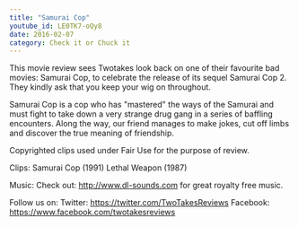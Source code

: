 ```yaml
---
title: "Samurai Cop"
youtube_id: LE0TK7-oQy8 
date: 2016-02-07
category: Check it or Chuck it
---
```

This movie review sees Twotakes look back on one of their favourite bad movies: Samurai Cop, to celebrate the release of its sequel Samurai Cop 2. They kindly ask that you keep your wig on throughout.

Samurai Cop is a cop who has "mastered" the ways of the Samurai and must fight to take down a very strange drug gang in a series of baffling encounters. Along the way, our friend manages to make jokes, cut off limbs and discover the true meaning of friendship.

Copyrighted clips used under Fair Use for the purpose of review.

Clips:
Samurai Cop (1991)
Lethal Weapon (1987)

Music:
Check out: http://www.dl-sounds.com for great royalty free music.

Follow us on:
Twitter: https://twitter.com/TwoTakesReviews
Facebook: https://www.facebook.com/twotakesreviews
